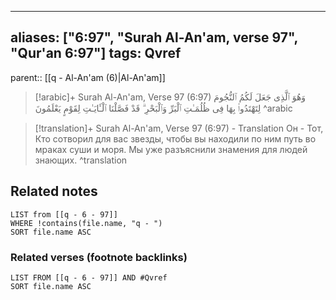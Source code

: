 
---
aliases: ["6:97", "Surah Al-An'am, verse 97", "Qur'an 6:97"]
tags: Qvref
---

parent:: [[q - Al-An'am (6)|Al-An'am]]

> [!arabic]+ Surah Al-An'am, Verse 97 (6:97)
> <span class="quran-arabic">وَهُوَ ٱلَّذِى جَعَلَ لَكُمُ ٱلنُّجُومَ لِتَهْتَدُوا۟ بِهَا فِى ظُلُمَـٰتِ ٱلْبَرِّ وَٱلْبَحْرِ ۗ قَدْ فَصَّلْنَا ٱلْـَٔايَـٰتِ لِقَوْمٍ يَعْلَمُونَ</span>
^arabic

> [!translation]+ Surah Al-An'am, Verse 97 (6:97) - Translation
> Он - Тот, Кто сотворил для вас звезды, чтобы вы находили по ним путь во мраках суши и моря. Мы уже разъяснили знамения для людей знающих.
^translation



## Related notes
```dataview
LIST from [[q - 6 - 97]]
WHERE !contains(file.name, "q - ")
SORT file.name ASC
```

### Related verses (footnote backlinks)
```dataview
LIST FROM [[q - 6 - 97]] AND #Qvref
SORT file.name ASC
```

